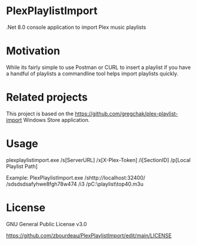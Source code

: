 # PlexPlaylistImport
.Net 8.0 console application to import Plex music playlists

# Motivation
While its fairly simple to use Postman or CURL to insert a playlist if you have a handful of playlists a commandline tool helps import playlists quickly.

# Related projects
This project is based on the https://github.com/gregchak/plex-playlist-import Windows Store application.

# Usage
plexplaylistimport.exe /s[ServerURL] /x[X-Plex-Token] /i[SectionID] /p[Local Playlist Path]

Example: 
PlexPlaylistImport.exe /shttp://localhost:32400/ /sdsdsdsafyhwe8fgh78w474 /i3 /pC:\playlist\top40.m3u

# License
GNU General Public License v3.0

https://github.com/zbourdeau/PlexPlaylistImport/edit/main/LICENSE
